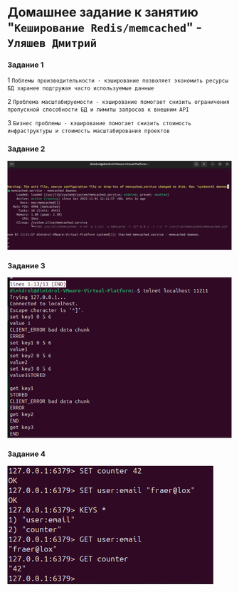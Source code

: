 # Домашнее задание к занятию "`Кеширование Redis/memcached`" - `Уляшев Дмитрий`



### Задание 1

1 `Поблемы производительности - кэширование позволяет экономить ресурсы БД заранее подгружая часто используемые данные`

2 `Проблема масштабируемости - кэширование помогает снизить ограничения пропускной способности БД и лимиты запросов к внешним API`

3 `Бизнес проблемы - кэширование помогает снизить стоимость инфраструктуры и стоимость масштабирования проектов`




### Задание 2


![alt text](https://github.com/slav1power/sys-pattern-homework/blob/main/img/1.jpg)




### Задание 3

![alt text](https://github.com/slav1power/sys-pattern-homework/blob/main/img/2.jpg)



### Задание 4

![alt text](https://github.com/slav1power/sys-pattern-homework/blob/main/img/3.jpg)



